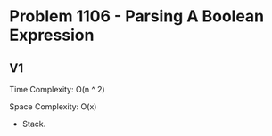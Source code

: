 # Problem 1106 - Parsing A Boolean Expression

## V1

Time Complexity: O(n ^ 2)

Space Complexity: O(x)

- Stack.
